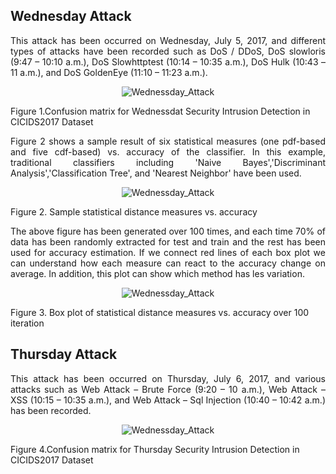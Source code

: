 ## Wednesday Attack
<p align="justify">This attack has been occurred on Wednesday, July 5, 2017, and different types of attacks have been recorded such as DoS / DDoS, DoS slowloris (9:47 – 10:10 a.m.), DoS Slowhttptest (10:14 – 10:35 a.m.), DoS Hulk (10:43 – 11 a.m.), and DoS GoldenEye (11:10 – 11:23 a.m.). </p>

<p align="center">
 <img src="https://github.com/ISorokos/SafeML/blob/master/Implementation_in_MATLAB/Sample_Results_Security_Example/Security_Dataset_W01.png" alt="Wednessday_Attack">
 <figcaption>Figure 1.Confusion matrix for Wednessdat Security Intrusion Detection in CICIDS2017 Dataset</figcaption>
</p>
<p align="justify">Figure 2 shows a sample result of six statistical measures (one pdf-based and five cdf-based) vs. accuracy of the classifier. In this example, traditional classifiers including 'Naive Bayes','Discriminant Analysis','Classification Tree', and 'Nearest Neighbor' have been used. </p>
<p align="center">
 <img src="https://github.com/ISorokos/SafeML/blob/master/Implementation_in_MATLAB/Sample_Results_Security_Example/Security_Dataset_W02.png" alt="Wednessday_Attack">
 <figcaption>Figure 2. Sample statistical distance measures vs. accuracy</figcaption>
</p>
<p align="justify">The above figure has been generated over 100 times, and each time 70% of data has been randomly extracted for test and train and the rest has been used for accuracy estimation. If we connect red lines of each box plot we can understand how each measure can react to the accuracy change on average. In addition, this plot can show which method has les variation.</p>
<p align="center">
 <img src="https://github.com/ISorokos/SafeML/blob/master/Implementation_in_MATLAB/Sample_Results_Security_Example/Security_Dataset_W03.png" alt="Wednessday_Attack">
 <figcaption>Figure 3. Box plot of statistical distance measures vs. accuracy over 100 iteration</figcaption>
</p>

## Thursday Attack
<p align="justify">This attack has been occurred on Thursday, July 6, 2017, and various attacks such as Web Attack – Brute Force (9:20 – 10 a.m.), Web Attack – XSS (10:15 – 10:35 a.m.), and Web Attack – Sql Injection (10:40 – 10:42 a.m.) has been recorded.</p>
<p align="center">
<img src="https://github.com/ISorokos/SafeML/blob/master/Implementation_in_MATLAB/Sample_Results_Security_Example/Security_Dataset_Th01.png" alt="Wednessday_Attack">
 <figcaption>Figure 4.Confusion matrix for Thursday Security Intrusion Detection in CICIDS2017 Dataset</figcaption>
</p>
